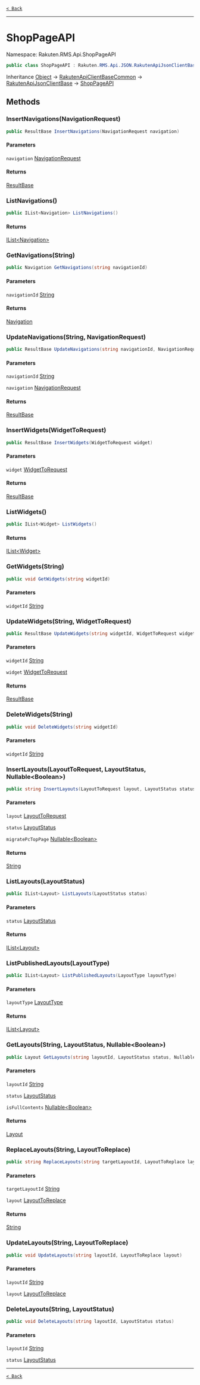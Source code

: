 [`< Back`](./)

---

# ShopPageAPI

Namespace: Rakuten.RMS.Api.ShopPageAPI

```csharp
public class ShopPageAPI : Rakuten.RMS.Api.JSON.RakutenApiJsonClientBase
```

Inheritance [Object](https://docs.microsoft.com/en-us/dotnet/api/system.object) → [RakutenApiClientBaseCommon](./rakuten.rms.api.rest.rakutenapiclientbasecommon) → [RakutenApiJsonClientBase](./rakuten.rms.api.json.rakutenapijsonclientbase) → [ShopPageAPI](./rakuten.rms.api.shoppageapi.shoppageapi)

## Methods

### **InsertNavigations(NavigationRequest)**

```csharp
public ResultBase InsertNavigations(NavigationRequest navigation)
```

#### Parameters

`navigation` [NavigationRequest](./rakuten.rms.api.shoppageapi.navigationrequest)<br>

#### Returns

[ResultBase](./rakuten.rms.api.json.resultbase)<br>

### **ListNavigations()**

```csharp
public IList<Navigation> ListNavigations()
```

#### Returns

[IList&lt;Navigation&gt;](https://docs.microsoft.com/en-us/dotnet/api/system.collections.generic.ilist-1)<br>

### **GetNavigations(String)**

```csharp
public Navigation GetNavigations(string navigationId)
```

#### Parameters

`navigationId` [String](https://docs.microsoft.com/en-us/dotnet/api/system.string)<br>

#### Returns

[Navigation](./rakuten.rms.api.shoppageapi.navigation)<br>

### **UpdateNavigations(String, NavigationRequest)**

```csharp
public ResultBase UpdateNavigations(string navigationId, NavigationRequest navigation)
```

#### Parameters

`navigationId` [String](https://docs.microsoft.com/en-us/dotnet/api/system.string)<br>

`navigation` [NavigationRequest](./rakuten.rms.api.shoppageapi.navigationrequest)<br>

#### Returns

[ResultBase](./rakuten.rms.api.json.resultbase)<br>

### **InsertWidgets(WidgetToRequest)**

```csharp
public ResultBase InsertWidgets(WidgetToRequest widget)
```

#### Parameters

`widget` [WidgetToRequest](./rakuten.rms.api.shoppageapi.widgettorequest)<br>

#### Returns

[ResultBase](./rakuten.rms.api.json.resultbase)<br>

### **ListWidgets()**

```csharp
public IList<Widget> ListWidgets()
```

#### Returns

[IList&lt;Widget&gt;](https://docs.microsoft.com/en-us/dotnet/api/system.collections.generic.ilist-1)<br>

### **GetWidgets(String)**

```csharp
public void GetWidgets(string widgetId)
```

#### Parameters

`widgetId` [String](https://docs.microsoft.com/en-us/dotnet/api/system.string)<br>

### **UpdateWidgets(String, WidgetToRequest)**

```csharp
public ResultBase UpdateWidgets(string widgetId, WidgetToRequest widget)
```

#### Parameters

`widgetId` [String](https://docs.microsoft.com/en-us/dotnet/api/system.string)<br>

`widget` [WidgetToRequest](./rakuten.rms.api.shoppageapi.widgettorequest)<br>

#### Returns

[ResultBase](./rakuten.rms.api.json.resultbase)<br>

### **DeleteWidgets(String)**

```csharp
public void DeleteWidgets(string widgetId)
```

#### Parameters

`widgetId` [String](https://docs.microsoft.com/en-us/dotnet/api/system.string)<br>

### **InsertLayouts(LayoutToRequest, LayoutStatus, Nullable&lt;Boolean&gt;)**

```csharp
public string InsertLayouts(LayoutToRequest layout, LayoutStatus status, Nullable<bool> migratePcTopPage)
```

#### Parameters

`layout` [LayoutToRequest](./rakuten.rms.api.shoppageapi.layouttorequest)<br>

`status` [LayoutStatus](./rakuten.rms.api.shoppageapi.layoutstatus)<br>

`migratePcTopPage` [Nullable&lt;Boolean&gt;](https://docs.microsoft.com/en-us/dotnet/api/system.nullable-1)<br>

#### Returns

[String](https://docs.microsoft.com/en-us/dotnet/api/system.string)<br>

### **ListLayouts(LayoutStatus)**

```csharp
public IList<Layout> ListLayouts(LayoutStatus status)
```

#### Parameters

`status` [LayoutStatus](./rakuten.rms.api.shoppageapi.layoutstatus)<br>

#### Returns

[IList&lt;Layout&gt;](https://docs.microsoft.com/en-us/dotnet/api/system.collections.generic.ilist-1)<br>

### **ListPublishedLayouts(LayoutType)**

```csharp
public IList<Layout> ListPublishedLayouts(LayoutType layoutType)
```

#### Parameters

`layoutType` [LayoutType](./rakuten.rms.api.shoppageapi.layouttype)<br>

#### Returns

[IList&lt;Layout&gt;](https://docs.microsoft.com/en-us/dotnet/api/system.collections.generic.ilist-1)<br>

### **GetLayouts(String, LayoutStatus, Nullable&lt;Boolean&gt;)**

```csharp
public Layout GetLayouts(string layoutId, LayoutStatus status, Nullable<bool> isFullContents)
```

#### Parameters

`layoutId` [String](https://docs.microsoft.com/en-us/dotnet/api/system.string)<br>

`status` [LayoutStatus](./rakuten.rms.api.shoppageapi.layoutstatus)<br>

`isFullContents` [Nullable&lt;Boolean&gt;](https://docs.microsoft.com/en-us/dotnet/api/system.nullable-1)<br>

#### Returns

[Layout](./rakuten.rms.api.shoppageapi.layout)<br>

### **ReplaceLayouts(String, LayoutToReplace)**

```csharp
public string ReplaceLayouts(string targetLayoutId, LayoutToReplace layout)
```

#### Parameters

`targetLayoutId` [String](https://docs.microsoft.com/en-us/dotnet/api/system.string)<br>

`layout` [LayoutToReplace](./rakuten.rms.api.shoppageapi.layouttoreplace)<br>

#### Returns

[String](https://docs.microsoft.com/en-us/dotnet/api/system.string)<br>

### **UpdateLayouts(String, LayoutToReplace)**

```csharp
public void UpdateLayouts(string layoutId, LayoutToReplace layout)
```

#### Parameters

`layoutId` [String](https://docs.microsoft.com/en-us/dotnet/api/system.string)<br>

`layout` [LayoutToReplace](./rakuten.rms.api.shoppageapi.layouttoreplace)<br>

### **DeleteLayouts(String, LayoutStatus)**

```csharp
public void DeleteLayouts(string layoutId, LayoutStatus status)
```

#### Parameters

`layoutId` [String](https://docs.microsoft.com/en-us/dotnet/api/system.string)<br>

`status` [LayoutStatus](./rakuten.rms.api.shoppageapi.layoutstatus)<br>

---

[`< Back`](./)
